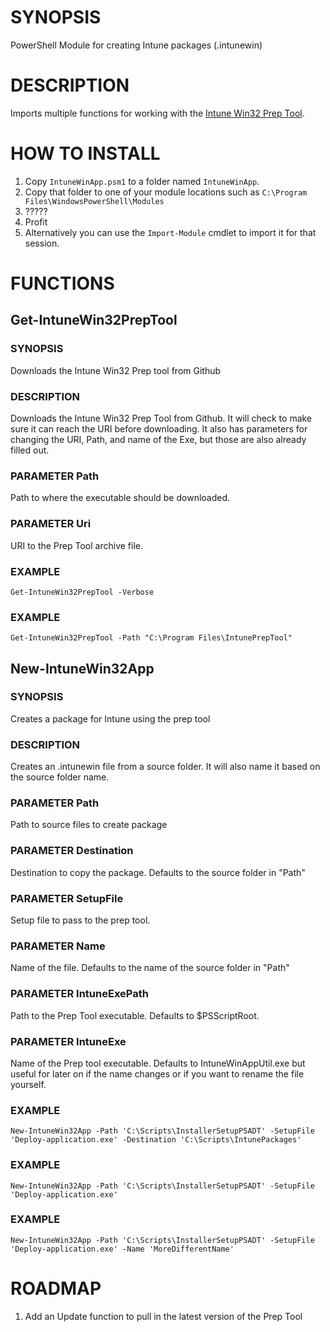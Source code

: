 # SYNOPSIS
PowerShell Module for creating Intune packages (.intunewin)

# DESCRIPTION
Imports multiple functions for working with the [Intune Win32 Prep Tool](https://github.com/Microsoft/Microsoft-Win32-Content-Prep-Tool).

# HOW TO INSTALL
1. Copy `IntuneWinApp.psm1` to a folder named `IntuneWinApp`.
1. Copy that folder to one of your module locations such as `C:\Program Files\WindowsPowerShell\Modules`
1. ?????
1. Profit
1. Alternatively you can use the `Import-Module` cmdlet to import it for that session.

# FUNCTIONS

## Get-IntuneWin32PrepTool
### SYNOPSIS
Downloads the Intune Win32 Prep tool from Github
    
### DESCRIPTION
Downloads the Intune Win32 Prep Tool from Github. It will check to make sure it can reach the URI before downloading.
It also has parameters for changing the URI, Path, and name of the Exe, but those are also already filled out.
    
### PARAMETER Path
Path to where the executable should be downloaded.
    
### PARAMETER Uri
URI to the Prep Tool archive file.
    
### EXAMPLE
`Get-IntuneWin32PrepTool -Verbose`

### EXAMPLE
`Get-IntuneWin32PrepTool -Path "C:\Program Files\IntunePrepTool"`

## New-IntuneWin32App
### SYNOPSIS
Creates a package for Intune using the prep tool
    
### DESCRIPTION
Creates an .intunewin file from a source folder. It will also name it based on the source folder name.
    
### PARAMETER Path
Path to source files to create package
    
### PARAMETER Destination
Destination to copy the package. Defaults to the source folder in "Path"
    
### PARAMETER SetupFile
Setup file to pass to the prep tool.
    
### PARAMETER Name
Name of the file. Defaults to the name of the source folder in "Path"
    
### PARAMETER IntuneExePath
Path to the Prep Tool executable. Defaults to $PSScriptRoot.    
    
### PARAMETER IntuneExe
Name of the Prep tool executable. Defaults to IntuneWinAppUtil.exe but useful for later on if the name changes or if you want to rename the file yourself.
    
### EXAMPLE
`New-IntuneWin32App -Path 'C:\Scripts\InstallerSetupPSADT' -SetupFile 'Deploy-application.exe' -Destination 'C:\Scripts\IntunePackages'`

### EXAMPLE
`New-IntuneWin32App -Path 'C:\Scripts\InstallerSetupPSADT' -SetupFile 'Deploy-application.exe'`

### EXAMPLE
`New-IntuneWin32App -Path 'C:\Scripts\InstallerSetupPSADT' -SetupFile 'Deploy-application.exe' -Name 'MoreDifferentName'`

# ROADMAP

1. Add an Update function to pull in the latest version of the Prep Tool
